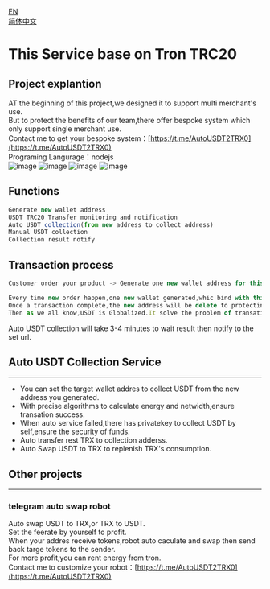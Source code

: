 [EN](README.md)  
[简体中文](README_CN.md)  
# This Service base on Tron TRC20

## Project explantion
AT the beginning of this project,we designed it to support multi merchant's use.  
But to protect the benefits of our team,there offer bespoke system which only support single merchant use.  
Contact me to get your bespoke system：[https://t.me/AutoUSDT2TRX0](https://t.me/AutoUSDT2TRX0)  
Programing Langurage：nodejs  
![image](https://user-images.githubusercontent.com/129872486/229836409-2855f307-235c-4128-b504-404777bcd961.png)
![image](https://user-images.githubusercontent.com/129872486/229836665-8ab0a7bd-9cd9-4d46-9c1c-03c57526ca6a.png)
![image](https://user-images.githubusercontent.com/129872486/229836778-0b46368a-da93-46f0-af75-a32364a0d09c.png)
![image](https://user-images.githubusercontent.com/129872486/229836895-0a6788c2-bd45-4687-95c2-b6475b7aabf3.png)

## Functions
```js
Generate new wallet address
USDT TRC20 Transfer monitoring and notification
Auto USDT collection(from new address to collect address)
Manual USDT collection
Collection result notify
```
## Transaction process
```js
Customer order your product -> Generate one new wallet address for this customer -> Wait customer send USDT to this new address -> This system received new payment then notify the set url and begain collect USDT from this new address -> Check if the amount right -> Finish transation

Every time new order happen,one new wallet generated,whic bind with this customer.  
Once a transaction complete,the new address will be delete to protecting customer privacy.Implement anonymous transactions.  
Then as we all know,USDT is Globalized.It solve the problem of transation in different country.
```
Auto USDT collection will take 3-4 minutes to wait result then notify to the set url.

## Auto USDT Collection Service
---
- You can set the target wallet addres to collect USDT from the new address you generated.
- With precise algorithms to calculate energy and netwidth,ensure transation success.
- When auto service failed,there has privatekey to collect USDT by self,ensure the security of funds.
- Auto transfer rest TRX to collection adderss.
- Auto Swap USDT to TRX to replenish TRX's consumption.

## Other projects
---
### telegram auto swap robot
Auto swap USDT to TRX,or TRX to USDT.  
Set the feerate by yourself to profit.  
When your addres receive tokens,robot auto caculate and swap then send back targe tokens to the sender.   
For more profit,you can rent energy from tron.  
Contact me to customize your robot：[https://t.me/AutoUSDT2TRX0](https://t.me/AutoUSDT2TRX0)
